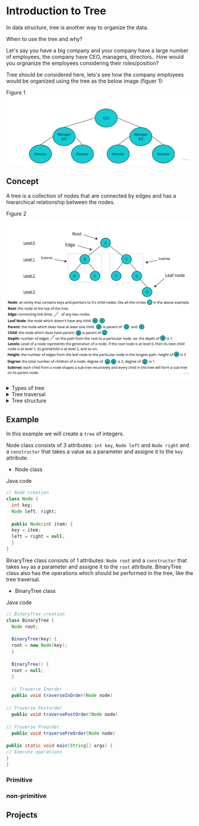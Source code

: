 # Introduction to Tree

In data structure, tree is another way to organize the data.

When to use the tree and why?

Let's say you have a big company and your company have a large number of employees, the company have CEO, managers, directors.. How would you orgnanize the employees considering their roles/position?

Tree should be considered here, lets's see how the company employees would be organized using the tree as the below image (figuer 1):

Figure 1
![data representation](./images/Company-employees-tree.jpg)



## Concept

A tree is a collection of nodes that are connected by edges and has a hierarchical relationship between the nodes.

Figure 2
![data representation](./images/Tree.jpg)

<details>

<summary>Types of tree</summary>
<br/>
1 - Binary tree

- A tree where the node has at most two child.

2 - Binary search tree (BST)

- A tree where the node at most has two child 
- A tree where the left subtree is less than the root
- A tree where the right subtree is bigger than the root

3 - AVL tree

- A self-balancing binary search tree
- Each node stores a value called a `balanced factor`, whose value is either -1, 0 or 1.
- `balanced factor` = (height of left subtree - height of right subtree) or (height of right subtree - height of left subtree)
- The tree in figure 2 is AVL tree.
- Example: The `balanced factor` for the node `A` = (height of left subtree {1} - height of right subtree {1}) = {0}.
  
4 - B-tree
- A special kind of self balancing tree, where the node can contain more than one key and can have more then two child.


</details>


<details>

<summary>Tree traversal</summary>
<br/>
The process of visiting required node to perform special operation or visiting each node and print their values.

There are three ways to travers tree:

1- Pre-order traversal

- Visit the root node
- Visit all nodes from the left side
- Visit all node from the right side
- Example: in figuer 2, the pre-order path is: `A -> B -> D -> E -> C -> F -> G -> H`.

2- In-order traversal

- Visit all nodes from the left side
- Visit the root node
- Visit all node from the right side
- Example: in figuer 2, the in-order path is: `D -> B -> E -> A -> F -> C -> G -> H`.


3- Post-order traversal

- Visit all nodes from the left side
- Visit all node from the right side
- Visit the root node
- Example: in figuer 2, the post-order path is: `D -> E -> B -> F -> H -> G -> C -> A`.

</details>


<details>

<summary>Tree structure</summary>
<br/>
Before digging into the expample let's see the two main classes in the tree. As we explained before the tree is a collection of nodes. 

the tree consist of `node` which holds the node information and data, and a `tree` which holds and connect all the nodes together.
`Node` and `tree` will be the main classes.

`Node` class will contain 3 information/attirbutes: `data`, `left child` and `right child`.

Node class

Figure 3
![data representation](./images/Node-class.jpg)


`Tree` class will contain 1 information/attribute: `root`.

Tree class

Figure 4
![data representation](./images/Binary-Tree.jpg)


</details>




## Example 

In this example we will create a `tree` of integers.

Node class consists of 3 attributes: `int key`, `Node left` and `Node right` and a `constructor` that takes a value as a parameter and assigne it to the `key` attribute.


- Node class

Java code
```java
// Node creation
class Node {
  int key;
  Node left, right;

  public Node(int item) {
  key = item;
  left = right = null;
  }
}
```

BinaryTree class consists of 1 attributes: `Node root` and a `constructor` that takes `key` as a parameter and assigne it to the `root` attribute.
BinaryTree class also has the operations which should be performed in the tree, like the tree traversal.


- BinaryTree class

Java code
```java
// BinaryTree creation
class BinaryTree {
  Node root;

  BinaryTree(key) {
  root = new Node(key);
  }

  BinaryTree() {
  root = null;
  }

  // Traverse Inorder
  public void traverseInOrder(Node node)

// Traverse Postorder
  public void traversePostOrder(Node node)

// Traverse Preorder
  public void traversePreOrder(Node node)

public static void main(String[] args) {
// Execute operations
}
}
```


### Primitive 

### non-primitive


## Projects








